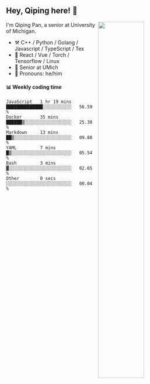 

## Hey, Qiping here! :wave:

[<img align="right" width="50%" src="https://github-readme-stats.vercel.app/api?username=ppppqp&theme=dark&show_icons=true">](https://metrics.lecoq.io/ppppqp?template=classic)


I'm Qiping Pan, a senior at University of Michigan.

-   :hammer_and_pick: C++ / Python / Golang / Javascript / TypeScript / Tex
-   :pencil: React / Vue / Torch / Tensorflow / Linux 
-   :seedling: Senior at UMich
-   :man: Pronouns: he/him



#### :bar_chart: Weekly coding time

<!--START_SECTION:waka-->

```text
JavaScript   1 hr 19 mins    ██████████████░░░░░░░░░░░   56.59 %
Docker       35 mins         ██████▒░░░░░░░░░░░░░░░░░░   25.30 %
Markdown     13 mins         ██▒░░░░░░░░░░░░░░░░░░░░░░   09.88 %
YAML         7 mins          █▒░░░░░░░░░░░░░░░░░░░░░░░   05.54 %
Bash         3 mins          ▓░░░░░░░░░░░░░░░░░░░░░░░░   02.65 %
Other        0 secs          ░░░░░░░░░░░░░░░░░░░░░░░░░   00.04 %
```

<!--END_SECTION:waka-->

